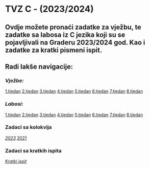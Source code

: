 # **TVZ C - (2023/2024)**
## Ovdje možete pronaći zadatke za vježbu, te zadatke sa labosa iz C jezika koji su se pojavljivali na Graderu 2023/2024 god. Kao i zadatke za kratki pismeni ispit.

## Radi lakše navigacije:

### _Vježbe:_
[1.tjedan](/1.vjezbe)
[2.tjedan](/2.vjezbe)
[3.tjedan](/3.vjezbe)
[4.tjedan](/4.vjezbe)
[5.tjedan](/5.vjezbe)
[6.tjedan](/6.vjezbe)
[7.tjedan](/7.vjezbe)
[8.tjedan](/8.vjezbe)

### _**Labosi:**_
[1.tjedan](/1.lab)
[2.tjedan](/2.lab)
[3.tjedan](/3.lab)
[4.tjedan](/4.lab)
[5.tjedan](/5.lab)
[6.tjedan](/6.lab)
[7.tjedan](/7.lab)
[8.tjedan](/8.lab)


### Zadaci sa kolokvija
*[2023](/2023.kolokvij)*
[2021](/2021.kolokviji)

### Zadaci sa kratkih ispita
*[Kratki ispit](/kratki-ispit)*
